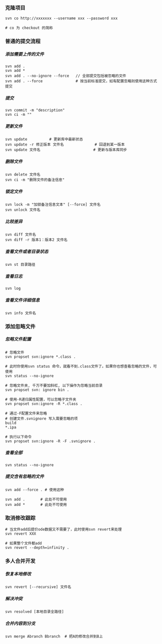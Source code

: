 ### 克隆项目
```
svn co http://xxxxxxx --username xxx --password xxx

# co 为 checkout 的简称
```
### 普通的提交流程

##### 添加需要上传的文件

```
svn add .
svn add *
svn add . --no-ignore --force  	// 全部提交包括被忽略的文件
svn add . --force				# 按当前标准提交，如有配置忽略则使用这种方式提交
```

##### 提交

```
svn commit -m "description"
svn ci -m ""
```

##### 更新文件

```
svn update 			# 更新库中最新状态
svn update -r 修正版本 文件名 				# 回退到某一版本
svn update 文件名						  # 更新与版本库同步 

```



##### 删除文件

```
svn delete 文件名
svn ci -m "删除文件的备注信息"
```



##### 锁定文件

```
svn lock -m "加锁备注信息文本" [--force] 文件名
svn unlock 文件名
```



##### 比较差异

```
svn diff 文件名
svn diff -r 版本1：版本2 文件名
```



##### 查看文件或者目录状态

```
svn st 目录路径
```

##### 查看日志

```
svn log
```

##### 查看文件详细信息

```
svn info 文件名
```



### 添加忽略文件

##### 忽略文件配置

```
# 忽略文件
svn propset svn:ignore *.class .

# 此时你使用svn status 命令，就看不到.class文件了。如果你也想查看忽略的文件，可使用
svn status --no-ignore

# 忽略文件夹, 千万不要加斜杠, 以下操作为忽略当前目录
svn propset svn: ignore bin .

# 使用-R递归属性配置，可以忽略子文件夹
svn propset svn:ignore -R *.class .

# 通过-F配置文件来忽略
# 创建文件.svnignore 写入需要忽略的项
build
*.ipa

# 执行以下命令
svn propset svn:ignore -R -F .svnignore .

```

#####  查看全部

```
svn status --no-ignore
```



##### 提交含有忽略的文件

```
svn add --force . # 使用这种

svn add . 		# 此处不可使用
svn add *		# 此处不可使用

```



### 取消修改跟踪

```
# 当文件add后提价ode数据又不需要了，此时使用svn revert来处理
svn revert XXX

# 如果整个文件都add
svn revert --depth=infinity .
```



### 多人合并开发

##### 恢复本地修改

```
svn revert [--recursive] 文件名
```

##### 解决冲突

```
svn resolved [本地目录全路径]
```

##### 合并内容到分支

```
svn merge Abranch Bbranch  # 把A的修改合并到B上
```






